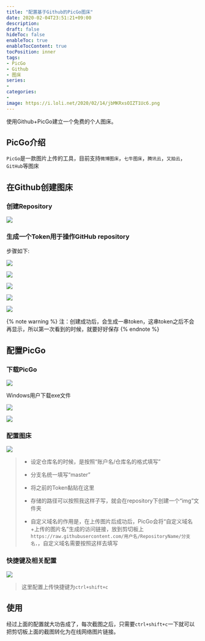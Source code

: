 ```yaml
---
title: "配置基于Github的PicGo图床"
date: 2020-02-04T23:51:21+09:00
description:
draft: false
hideToc: false
enableToc: true
enableTocContent: true
tocPosition: inner
tags:
- PicGo
- Github
- 图床
series:
-
categories:
-
image: https://i.loli.net/2020/02/14/jbMKRxsOIZT1Uc6.png
---
```


使用Github+PicGo建立一个免费的个人图床。

<!--more-->

## PicGo介绍

`PicGo`是一款图片上传的工具，目前支持`微博图床`，`七牛图床`，`腾讯云`，`又拍云`，`GitHub`等图床

## 在Github创建图床

### 创建Repository

![](https://raw.githubusercontent.com/wujiahong1998/PicGoBed/master/img/image-20200204235740316.png)

### 生成一个Token用于操作GitHub repository

步骤如下:

![](https://raw.githubusercontent.com/wujiahong1998/PicGoBed/master/img/image-20200204235942470.png)

![](https://raw.githubusercontent.com/wujiahong1998/PicGoBed/master/img/image-20200205000404800.png)

![](https://raw.githubusercontent.com/wujiahong1998/PicGoBed/master/img/image-20200205000438671.png)

![](https://raw.githubusercontent.com/wujiahong1998/PicGoBed/master/img/image-20200205000506694.png)

![](https://raw.githubusercontent.com/wujiahong1998/PicGoBed/master/img/image-20200205000649335.png)

{% note warning %}
注：创建成功后，会生成一串token，这串token之后不会再显示，所以第一次看到的时候，就要好好保存
{% endnote %}

## 配置PicGo

### 下载PicGo

![](https://raw.githubusercontent.com/wujiahong1998/PicGoBed/master/img/image-20200205001453409.png)

Windows用户下载exe文件

![](https://raw.githubusercontent.com/wujiahong1998/PicGoBed/master/img/image-20200205113338203.png)

![](https://raw.githubusercontent.com/wujiahong1998/PicGoBed/master/img/image-20200205113404987.png)

### 配置图床

![](https://raw.githubusercontent.com/wujiahong1998/PicGoBed/master/img/image-20200205115015945.png)

> * 设定仓库名的时候，是按照“账户名/仓库名的格式填写”
>
> * 分支名统一填写“master”
>
> * 将之前的Token黏贴在这里
>
> * 存储的路径可以按照我这样子写，就会在repository下创建一个“img”文件夹
>
> * 自定义域名的作用是，在上传图片后成功后，PicGo会将“自定义域名+上传的图片名”生成的访问链接，放到剪切板上`https://raw.githubusercontent.com/用户名/RepositoryName/分支名，`，自定义域名需要按照这样去填写

### 快捷键及相关配置

![](https://raw.githubusercontent.com/wujiahong1998/PicGoBed/master/img/image-20200205115334849.png)

> 这里配置上传快捷键为`ctrl+shift+c`

## 使用

经过上面的配置就大功告成了，每次截图之后，只需要`ctrl+shift+c`一下就可以把剪切板上面的截图转化为在线网络图片链接。